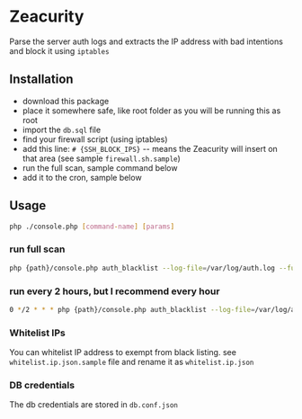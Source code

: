 # Zeacurity
Parse the server auth logs and extracts the IP address with bad intentions and block it using `iptables`

## Installation
- download this package
- place it somewhere safe, like root folder as you will be running this as root
- import the `db.sql` file
- find your firewall script (using iptables)
- add this line: `# {SSH_BLOCK_IPS}` -- means the Zeacurity will insert on that area (see sample `firewall.sh.sample`)
- run the full scan, sample command below
- add it to the cron, sample below

## Usage
```bash
php ./console.php [command-name] [params]
```

### run full scan
```bash
php {path}/console.php auth_blacklist --log-file=/var/log/auth.log --full-scan=y
```

### run every 2 hours, but I recommend every hour
```bash
0 */2 * * * php {path}/console.php auth_blacklist --log-file=/var/log/auth.log --lines=1500 > /dev/null 2>&1 
```

### Whitelist IPs
You can whitelist IP address to exempt from black listing. see `whitelist.ip.json.sample` file and rename it as `whitelist.ip.json`

### DB credentials
The db credentials are stored in `db.conf.json`